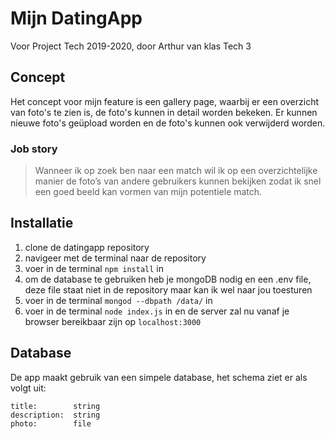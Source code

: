 # Mijn DatingApp
Voor Project Tech 2019-2020, door Arthur van klas Tech 3

## Concept
Het concept voor mijn feature is een gallery page, waarbij er een overzicht van foto's te zien is, de foto's kunnen in detail worden bekeken. Er kunnen nieuwe foto's geüpload worden en de foto's kunnen ook verwijderd worden.

### Job story
> Wanneer ik op zoek ben naar een match wil ik op een overzichtelijke manier de foto’s van andere gebruikers kunnen bekijken zodat ik snel een goed beeld kan vormen van mijn potentiele match.

## Installatie
1. clone de datingapp repository
2. navigeer met de terminal naar de repository
3. voer in de terminal `npm install` in
4. om de database te gebruiken heb je mongoDB nodig en een .env file, deze file staat niet in de repository maar kan ik wel naar jou toesturen
5. voer in de terminal `mongod --dbpath /data/` in
6. voer in de terminal `node index.js` in en de server zal nu vanaf je browser bereikbaar zijn op `localhost:3000`

## Database
De app maakt gebruik van een simpele database, het schema ziet er als volgt uit:

```
title:        string
description:  string
photo:        file
```



